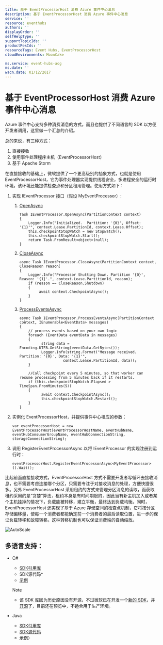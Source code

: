 ```yaml
---
title: 基于 EventProcessorHost 消费 Azure 事件中心消息
description: 基于 EventProcessorHost 消费 Azure 事件中心消息
service: ''
resource: eventhubs
authors: ''
displayOrder: ''
selfHelpType: ''
supportTopicIds: ''
productPesIds: ''
resourceTags: Event Hubs, EventProcessorHost
cloudEnvironments: MoonCake

ms.service: event-hubs-aog
ms.date: ''
wacn.date: 01/12/2017
---
```


# 基于 EventProcessorHost 消费 Azure 事件中心消息

Azure 事件中心支持多种消费消息的方式，而且也提供了不同语言的 SDK 以方便开发者调用，这里做一个汇总的介绍。

总的来说，有三种方式：

1. 直接接收
2. 使用事件处理程序主机（EventProcessorHost）
3. 基于 Apache Storm

在直接接收的基础上，微软提供了一个更高级别的抽象方式，也就是使用 EventProcessorHost，它为事件处理器实现提供线程安全，多进程安全的运行时环境，该环境还能提供检查点和分区租用管理。使用方式如下：

1. 实现 IEventProcessor 接口（假设 MyEventProcessor）:

    1. [OpenAsync](https://msdn.microsoft.com/zh-cn/library/azure/microsoft.servicebus.messaging.ieventprocessor.openasync.aspx)

        ```
        Task IEventProcessor.OpenAsync(PartitionContext context)
        {
            Logger.Info("Initialized.  Partition: '{0}', Offset: '{1}'", context.Lease.PartitionId, context.Lease.Offset);
            this.checkpointStopWatch = new Stopwatch();
            this.checkpointStopWatch.Start();
            return Task.FromResult<object>(null);
        }
        ```

    2. [CloseAsync](https://msdn.microsoft.com/zh-cn/library/azure/microsoft.servicebus.messaging.ieventprocessor.closeasync.aspx)

        ```
        async Task IEventProcessor.CloseAsync(PartitionContext context, CloseReason reason)
        {
            Logger.Info("Processor Shutting Down. Partition '{0}', Reason: '{1}'.", context.Lease.PartitionId, reason);
            if (reason == CloseReason.Shutdown)
            {
                 await context.CheckpointAsync();
            }
        }
        ```

    3. [ProcessEventsAsync](https://msdn.microsoft.com/zh-cn/library/azure/microsoft.servicebus.messaging.ieventprocessor.processeventsasync.aspx)

        ```
        async Task IEventProcessor.ProcessEventsAsync(PartitionContext context, IEnumerable<EventData> messages)
        {
            // process events based on your own logic
            foreach (EventData eventData in messages)
            {
                  string data = Encoding.UTF8.GetString(eventData.GetBytes());
                  Logger.Info(string.Format("Message received.  Partition: '{0}', Data: '{1}'",
                            context.Lease.PartitionId, data));
            }

            //Call checkpoint every 5 minutes, so that worker can resume processing from 5 minutes back if it restarts.
            if (this.checkpointStopWatch.Elapsed > TimeSpan.FromMinutes(5))
            {
                  await context.CheckpointAsync();
                  this.checkpointStopWatch.Restart();
            }
        }
        ```

2. 实例化 EventProcessorHost，并提供事件中心相应的参数：

    ```
    var eventProcessorHost = new EventProcessorHost(eventProcessorHostName, eventHubName, eventHubConsumerGroupName, eventHubConnectionString, storageConnectionString);
    ```

3. 调用 RegisterEventProcessorAsync 以将 IEventProcessor 的实现注册到运行时：

    ```
    eventProcessorHost.RegisterEventProcessorAsync<MyEventProcessor>().Wait();
    ```

比起前面直接接收方式，EventProcessorHost 方式不需要开发者写循环去接收消息，也不需要考虑连接哪个分区，只需要专注于对接收消息的处理，方便快捷很多。另外 EventProcessorHost 采用租约的方式来管理分区消息的读取，而获取租约采用的是“贪婪”算法，租约本身是有时间期限的，因此当有新主机加入或者某个主机挂掉的情况下，负载能被转移，建立平衡，最终达到负载均衡。同时，EventProcessorHost 还实现了基于 Azure 存储空间的检查点机制，它将按分区存储偏移量，使每一个消费者都能确定前一个消费者的最后读取位置，进一步的保证负载转移和故障转移。这种转移机制也可以保证消费端的自动缩放。

![AutoScale](./media/aog-notification-hubs-eventprocessorhost-consume-message/AutoScale.png)

## **多语言支持：**

* C#
    * [SDK引用库](https://www.nuget.org/packages/Microsoft.Azure.ServiceBus.EventProcessorHost/)
    * SDK源代码*
    * [示例](https://github.com/allenhula/azure-china-get-started/tree/master/EventHub/CSharp/EventProcessorHostDemo)

    >[!NOTE]
    >* 该 SDK 库因为历史原因没有开源，不过微软已在开发一个[新的 SDK](https://github.com/azure/azure-event-hubs-dotnet)，并[开源](https://blogs.msdn.microsoft.com/eventhubs/2016/10/13/event-hubs-and-net-standard/)了，目前还在预览中，不适合用于生产环境。

* Java 
    * [SDK引用库](https://mvnrepository.com/artifact/com.microsoft.azure/azure-eventhubs-eph)
    * [SDK源代码](https://github.com/Azure/azure-event-hubs-java/tree/master/azure-eventhubs-eph)
    * [示例](https://github.com/allenhula/azure-china-get-started/tree/master/EventHub/Java/eventhub-eph)）